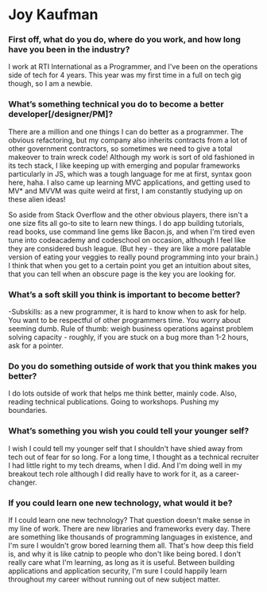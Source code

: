 # Joy Kaufman

### First off, what do you do, where do you work, and how long have you been in the industry?
 I work at RTI International as a Programmer, and I've been on the operations side of tech for 4 years. This year was my first time in a full on tech gig though, so I am a newbie. 

### What’s something technical you do to become a better developer[/designer/PM]?
There are a million and one things I can do better as a programmer. The obvious refactoring, but my company also inherits contracts from a lot of other government contractors, so sometimes we need to give a total makeover to train wreck code! Although my work is sort of old fashioned in its tech stack, I like keeping up with emerging and popular frameworks particularly in JS, which was a tough language for me at first, syntax goon here, haha. I also came up learning MVC applications, and
 getting used to MV* and MVVM was quite weird at first, I am constantly studying up on these alien ideas! 

 So aside from Stack Overflow and the other obvious players, there isn't a one size fits all go-to site to learn new things. I do app building tutorials, read books, use command line gems like Bacon.js, and when I'm tired even tune into codeacademy and codeschool on occasion, although I feel like they are considered bush league. (But hey - they are like a more palatable version of eating your veggies to really pound programming into your brain.) I think that when you get to a certain
 point you get an intuition about sites, that you can tell when an obscure page is the key you are looking for. 

### What’s a soft skill you think is important to become better?
 -Subskills: as a new programmer, it is hard to know when to ask for help. You want to be respectful of other programmers time. You worry about seeming dumb. Rule of thumb: weigh business operations against problem solving capacity - roughly, if you are stuck on a bug more than 1-2 hours, ask for a pointer. 

### Do you do something outside of work that you think makes you better?
I do lots outside of work that helps me think better, mainly code. Also, reading technical publications. Going to workshops. Pushing my boundaries. 

### What’s something you wish you could tell your younger self?
I wish I could tell my younger self that I shouldn't have shied away from tech out of fear for so long. For a long time, I thought as a technical recruiter I had little right to my tech dreams, when I did. And I'm doing well in my breakout tech role although I did really have to work for it, as a career-changer. 

### If you could learn one new technology, what would it be?  
If I could learn one new technology? That question doesn't make sense in my line of work. There are new libraries and frameworks every day. There are something like thousands of programming languages in existence, and I'm sure I wouldn't grow bored learning them all. That's how deep this field is, and why it is like catnip to people who don't like being bored. I don't really care what I'm learning, as long as it is useful. Between building applications and application security, I'm sure I could happily learn throughout my career without running out of new subject matter.


